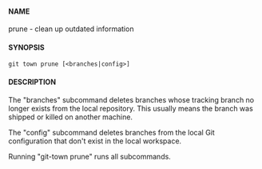 #### NAME

prune - clean up outdated information

#### SYNOPSIS

```
git town prune [<branches|config>]
```

#### DESCRIPTION

The "branches" subcommand deletes branches whose tracking branch no longer exists
from the local repository.
This usually means the branch was shipped or killed on another machine.

The "config" subcommand deletes branches from the local Git configuration
that don't exist in the local workspace.

Running "git-town prune" runs all subcommands.
